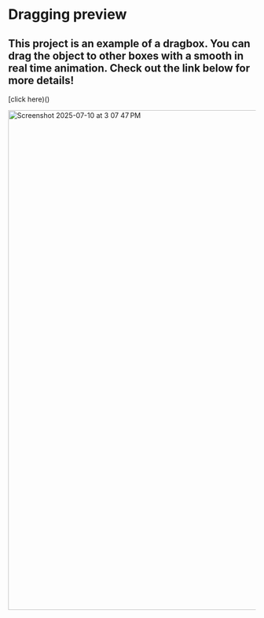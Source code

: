 # Dragging preview
## This project is an example of a dragbox. You can drag the object to other boxes with a smooth in real time animation. Check out the link below for more details!

[click here)()

<img width="1710" height="1017" alt="Screenshot 2025-07-10 at 3 07 47 PM" src="https://github.com/user-attachments/assets/bc259048-3f45-4f1a-92a6-52890214b21e" />
